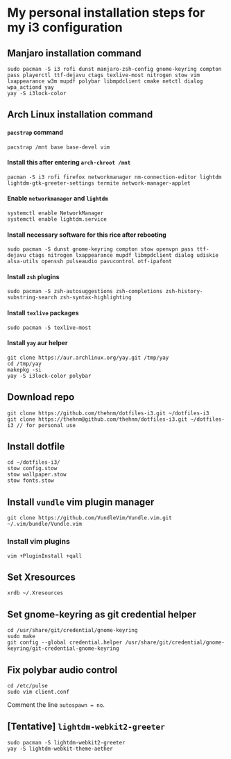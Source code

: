 # My personal installation steps for my i3 configuration

## Manjaro installation command 
```
sudo pacman -S i3 rofi dunst manjaro-zsh-config gnome-keyring compton pass playerctl ttf-dejavu ctags texlive-most nitrogen stow vim lxappearance w3m mupdf polybar libmpdclient cmake netctl dialog wpa_actiond yay 
yay -S i3lock-color 
```

## Arch Linux installation command

#### `pacstrap` command
```
pacstrap /mnt base base-devel vim
```

#### Install this after entering `arch-chroot /mnt`
```
pacman -S i3 rofi firefox networkmanager nm-connection-editor lightdm lightdm-gtk-greeter-settings termite network-manager-applet
```

#### Enable `networkmanager` and `lightdm`
```
systemctl enable NetworkManager
systemctl enable lightdm.service
```

#### Install necessary software for this rice after rebooting
```
sudo pacman -S dunst gnome-keyring compton stow openvpn pass ttf-dejavu ctags nitrogen lxappearance mupdf libmpdclient dialog udiskie alsa-utils openssh pulseaudio pavucontrol otf-ipafont
```

#### Install `zsh` plugins
```
sudo pacman -S zsh-autosuggestions zsh-completions zsh-history-substring-search zsh-syntax-highlighting 
```

#### Install `texlive` packages
```
sudo pacman -S texlive-most 
```

#### Install `yay` aur helper
```
git clone https://aur.archlinux.org/yay.git /tmp/yay
cd /tmp/yay
makepkg -si
yay -S i3lock-color polybar
```

## Download repo
```
git clone https://github.com/thehnm/dotfiles-i3.git ~/dotfiles-i3
git clone https://thehnm@github.com/thehnm/dotfiles-i3.git ~/dotfiles-i3 // for personal use
```

## Install dotfile
```
cd ~/dotfiles-i3/
stow config.stow
stow wallpaper.stow
stow fonts.stow
```

## Install `vundle` vim plugin manager
```
git clone https://github.com/VundleVim/Vundle.vim.git ~/.vim/bundle/Vundle.vim
```

### Install vim plugins
```
vim +PluginInstall +qall
```

## Set Xresources
```
xrdb ~/.Xresources
```

## Set gnome-keyring as git credential helper
```
cd /usr/share/git/credential/gnome-keyring
sudo make
git config --global credential.helper /usr/share/git/credential/gnome-keyring/git-credential-gnome-keyring
```

## Fix polybar audio control
```
cd /etc/pulse
sudo vim client.conf
```
Comment the line `autospawn = no`.

## [Tentative] `lightdm-webkit2-greeter`
```
sudo pacman -S lightdm-webkit2-greeter
yay -S lightdm-webkit-theme-aether
```
